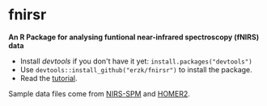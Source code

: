 # fnirsr
**An R Package for analysing funtional near-infrared spectroscopy (fNIRS) data**

* Install *devtools* if you don't have it yet: `install.packages("devtools")`
* Use `devtools::install_github("erzk/fnirsr")` to install the package.
* Read the [tutorial](http://walczak.org/2017/01/fnirsr-an-r-package-to-analyse-etg-4000-fnirs-data/).

Sample data files come from [NIRS-SPM](https://www.nitrc.org/projects/nirs_spm/) and [HOMER2](http://homer-fnirs.org/).
